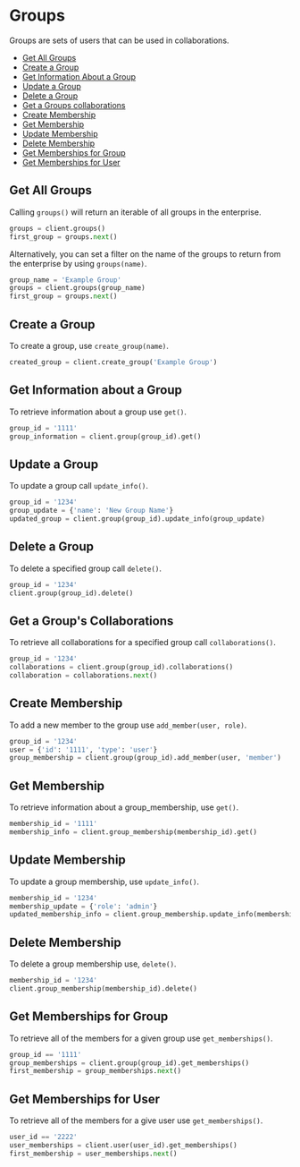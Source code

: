 Groups
======

Groups are sets of users that can be used in collaborations.

- [Get All Groups](#get-all-groups)
- [Create a Group](#create-a-group)
- [Get Information About a Group](#get-information-about-a-group)
- [Update a Group](#update-a-group)
- [Delete a Group](#delete-a-group)
- [Get a Groups collaborations](#get-a-groups-collaborations)
- [Create Membership](#create-membership)
- [Get Membership](#get-membership)
- [Update Membership](#update-membership)
- [Delete Membership](#delete-membership)
- [Get Memberships for Group](#get-memberships-for-group)
- [Get Memberships for User](#get-memberships-for-user)

Get All Groups
--------------

Calling `groups()` will return an iterable of all groups in the enterprise.

```python
groups = client.groups()
first_group = groups.next()
```

Alternatively, you can set a filter on the name of the groups to return from the enterprise by using `groups(name)`.

```python
group_name = 'Example Group'
groups = client.groups(group_name)
first_group = groups.next()
```

Create a Group
--------------

To create a group, use `create_group(name)`.

```python
created_group = client.create_group('Example Group')
```

Get Information about a Group
-----------------------------

To retrieve information about a group use `get()`.

```python
group_id = '1111'
group_information = client.group(group_id).get()
```

Update a Group
--------------

To update a group call `update_info()`.

```python
group_id = '1234'
group_update = {'name': 'New Group Name'}
updated_group = client.group(group_id).update_info(group_update)
```

Delete a Group
--------------

To delete a specified group call `delete()`.

```python
group_id = '1234'
client.group(group_id).delete()
```

Get a Group's Collaborations
----------------------------

To retrieve all collaborations for a specified group call `collaborations()`.

```python
group_id = '1234'
collaborations = client.group(group_id).collaborations()
collaboration = collaborations.next()
```

Create Membership
-----------------

To add a new member to the group use `add_member(user, role)`.

```python
group_id = '1234'
user = {'id': '1111', 'type': 'user'}
group_membership = client.group(group_id).add_member(user, 'member')
```

Get Membership
--------------

To retrieve information about a group_membership, use `get()`.

```python
membership_id = '1111'
membership_info = client.group_membership(membership_id).get()
```

Update Membership
-----------------

To update a group membership, use `update_info()`.

```python
membership_id = '1234'
membership_update = {'role': 'admin'}
updated_membership_info = client.group_membership.update_info(membership_update)
```

Delete Membership
-----------------

To delete a group membership use, `delete()`.

```python
membership_id = '1234'
client.group_membership(membership_id).delete() 
```

Get Memberships for Group
-------------------------

To retrieve all of the members for a given group use `get_memberships()`.

```python
group_id == '1111'
group_memberships = client.group(group_id).get_memberships()
first_membership = group_memberships.next()
```

Get Memberships for User
------------------------

To retrieve all of the members for a give user use `get_memberships()`.

```python
user_id == '2222'
user_memberships = client.user(user_id).get_memberships()
first_membership = user_memberships.next()
```